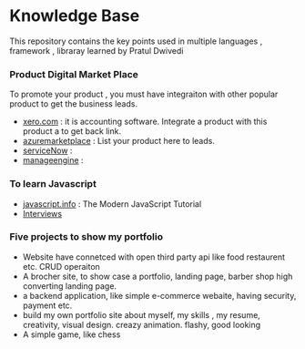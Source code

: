 # Knowledge Base

This repository contains the key points used in multiple languages , framework , libraray learned by Pratul Dwivedi

### Product Digital Market Place
To promote your product , you must have integraiton with other popular product to get the business leads.
  - [xero.com](https://www.xero.com) : it is accounting software. Integrate a product with this product a to get back link.
  - [azuremarketplace](https://azuremarketplace.microsoft.com) : List your product here to leads.
  - [serviceNow](https://www.servicenow.com) : 
  - [manageengine](https://www.manageengine.com) :


### To learn Javascript
- [javascript.info](https://javascript.info) : The Modern JavaScript Tutorial
- [Interviews](https://30secondsofinterviews.org)


### Five projects to show my portfolio
- Website have connetced with open third party api like food restaurent etc. CRUD operaiton
- A brocher site, to show case a portfolio, landing page, barber shop high converting landing page.
- a backend application, like simple e-commerce webaite, having security, payment etc.
- build my own portfolio site about myself, my skills , my resume, creativity, visual design. creazy animation. flashy, good looking
- A simple game, like chess 
